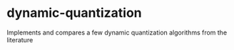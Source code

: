 # dynamic-quantization
Implements and compares a few dynamic quantization algorithms from the literature
